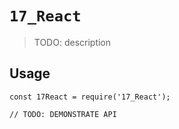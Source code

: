 # `17_React`

> TODO: description

## Usage

```
const 17React = require('17_React');

// TODO: DEMONSTRATE API
```
